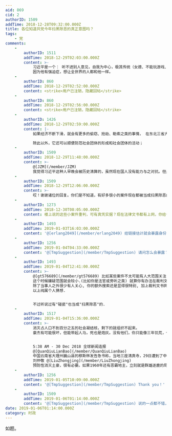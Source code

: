 ```yaml
---
aid: 869
cid: 2
authorID: 1509
addTime: 2018-12-28T09:32:00.000Z
title: 各位知道共党今年扫黑除恶的真正意图吗？
tags:
    - 党
comments:
    -
        authorID: 1511
        addTime: 2018-12-29T02:03:00.000Z
        content: >-
            习近平是一个： 听不进别人意见，自我为中心，极其传统（女德、不能玩游戏、不能黄赌毒等）的人。 所以你就知道是为什么了。
            因为他有强迫症，想让全世界的人都和他一样。
    -
        authorID: 860
        addTime: 2018-12-29T02:52:00.000Z
        content: <strike>用户已注销，隐藏回帖</strike>
    -
        authorID: 860
        addTime: 2018-12-29T02:56:00.000Z
        content: <strike>用户已注销，隐藏回帖</strike>
    -
        authorID: 1426
        addTime: 2018-12-29T02:59:00.000Z
        content: |-
            如果经济不断下滑，就会有更多的偷窃、抢劫、勒索之类的事情， 在东北三省大规模的国企职工下岗时期，团伙勒索情况就比较多；

            除此以外，它还可以顺便防范社会团体的形成和社会团体的活动；
    -
        authorID: 1509
        addTime: 2018-12-29T11:48:00.000Z
        content: >-
            @[JZM](/member/JZM)
            我觉得习近平这种人早晚会被历史清算的，虽然现在国人没有能力与之对抗。但是，佛家的的因果循环来说，他下辈子应该会遭到报应的。
    -
        authorID: 1509
        addTime: 2018-12-29T12:06:00.000Z
        content: >-
            哎！谢谢诸位的回复。你们是不知道，有好多很小的案件现在都被当成扫黑除恶的案子来办，全都是重判，比如一个小小的打架案件也判四五年！我就想知道中国要到什么时候才能走上司法独立，不受党的控制。让那些犯了罪的人去受到公平、公开且真正的法制惩罚，而那些本该无罪的人，不应该受到“法治”不公平的刑罚。
    -
        authorID: 1273
        addTime: 2018-12-30T08:05:00.000Z
        content: 楼上说的这些小案件重判，可有真凭实据？现在法律文书都有上网，你给个链接呗。
    -
        authorID: 1493
        addTime: 2019-01-03T16:03:00.000Z
        content: '@[erlang2049](/member/erlang2049) 给链接估计就会暴露身份'
    -
        authorID: 1256
        addTime: 2019-01-04T04:33:00.000Z
        content: '@[TmpSuggestion](/member/TmpSuggestion) 请问怎么会暴露？想学习一个'
    -
        authorID: 1493
        addTime: 2019-01-04T12:41:00.000Z
        content: >-
            @[gt576689](/member/gt576689) 比如某些案件不太可能有人大范围关注, 然后你贴出一个文书链接,
            这个时候嫌疑范围就会较小.(比如你是法官或旁听之类) 就算你有办法在裁判文书网上搜一个跟你毫无关联的文书, 因为大部分案件都是具体的,
            除了当事人之外很少有人关心, 你的额外搜索还是显得很特别, 加上裁判文书网都是朝廷网站, 也许会有更多的访问日志记录之类.
            以上纯属个人猜想.


            不过听说过有"碰瓷"也当成"扫黑除恶"的.
    -
        authorID: 1517
        addTime: 2019-01-04T15:36:00.000Z
        content: >-
            消灭占人口不到百分之五的社会凝结核，剩下的就组织不起来。
            豪杰有可能很坏，但能带起人马，死也是炮灰。没有他们，你只能像三年饥荒，作为菜人饿死在家门口。


            5:38 AM - 30 Dec 2018 全球新闻连报
            @[QuanQiuLianBao](/member/QuanQiuLianBao)
            中国云南省大理州巍山县的穆斯林发告急书称，当地三座清真寺，29日遭到了中国当局大批武警的封堵和拆毁。据称，巍山县曾被中国当局评为民族团结示范县，当地民众在告急书中表示，对当局的这一暴力行径感到心痛。#清真寺#宗教打压#中国
            刘仲敬 @[LiuZhongjing](/member/LiuZhongjing)
            预防性消灭土豪，很有必要。如果1960年还有恶霸地主，立刻就是群雄逐鹿的局面。只有无产阶级，事情就闹不大了。贵匪显然已经算准了该消灭的几亿人，英明地推动预防性社会工程。民小还是一如既往地找不到感觉，逼逼什么宗教自由。
    -
        authorID: 1256
        addTime: 2019-01-05T10:09:00.000Z
        content: '@[TmpSuggestion](/member/TmpSuggestion) Thank you！'
    -
        authorID: 1509
        addTime: 2019-01-06T01:14:00.000Z
        content: '@[TmpSuggestion](/member/TmpSuggestion) 说的一点都不错，是真的事，为你鼓掌。'
date: 2019-01-06T01:14:00.000Z
category: 时政
---
```


如题。

